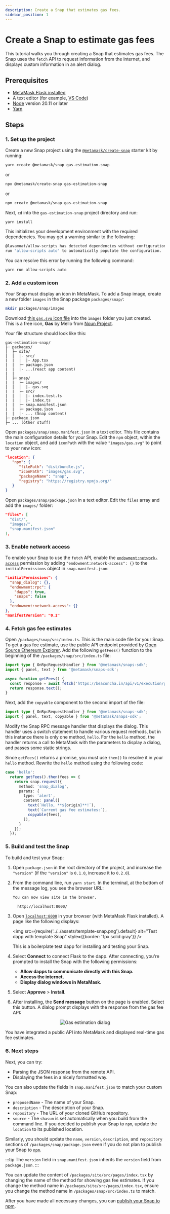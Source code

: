 ```yaml
---
description: Create a Snap that estimates gas fees.
sidebar_position: 1
---
```


# Create a Snap to estimate gas fees

This tutorial walks you through creating a Snap that estimates gas fees.
The Snap uses the `fetch` API to request information from the internet, and displays custom
information in an alert dialog.

## Prerequisites

- [MetaMask Flask installed](../../get-started/install-flask.md)
- A text editor (for example, [VS Code](https://code.visualstudio.com/))
- [Node](https://docs.npmjs.com/downloading-and-installing-node-js-and-npm) version 20.11 or later
- [Yarn](https://yarnpkg.com/)

## Steps

### 1. Set up the project

Create a new Snap project using the 
[`@metamask/create-snap`](https://github.com/MetaMask/snaps/tree/main/packages/create-snap)
starter kit by running:

```bash
yarn create @metamask/snap gas-estimation-snap
```

or

```bash
npx @metamask/create-snap gas-estimation-snap
```

or

```bash
npm create @metamask/snap gas-estimation-snap
```

Next, `cd` into the `gas-estimation-snap` project directory and run:

```bash
yarn install
```

This initializes your development environment with the required dependencies. 
You may get a warning similar to the following: 

```bash
@lavamoat/allow-scripts has detected dependencies without configuration. explicit configuration required.
run "allow-scripts auto" to automatically populate the configuration.
```

You can resolve this error by running the following command: 

```bash 
yarn run allow-scripts auto
```

### 2. Add a custom icon

Your Snap must display an icon in MetaMask. 
To add a Snap image, create a new folder `images` in the Snap package `packages/snap/`: 

```bash 
mkdir packages/snap/images
```

Download 
[this `gas.svg` icon file](https://raw.githubusercontent.com/Montoya/gas-fee-snap/main/packages/snap/images/gas.svg) 
into the `ìmages` folder you just created.  
This is a free icon, **Gas** by Mello from
[Noun Project](https://thenounproject.com/browse/icons/term/gas/).

Your file structure should look like this: 

```text
gas-estimation-snap/
├─ packages/
│  ├─ site/
|  |  |- src/
|  |  |  |- App.tsx
|  |  ├─ package.json
|  |  |- ...(react app content)
|  |
│  ├─ snap/
|  |  ├─ images/
|  |  |  |- gas.svg
|  |  ├─ src/
|  |  |  |- index.test.ts
|  |  |  |- index.ts
|  |  ├─ snap.manifest.json
|  |  ├─ package.json
|  |  |- ... (Snap content)
├─ package.json
├─ ... (other stuff)
```

Open `packages/snap/snap.manifest.json` in a text editor. 
This file contains the main configuration details for your Snap. 
Edit the `npm` object, within the `location` object,
and add `iconPath` with the value `"images/gas.svg"` to point to your new icon: 

```json title="snap.manifest.json"
"location": {
   "npm": {
      "filePath": "dist/bundle.js",
      "iconPath": "images/gas.svg",
      "packageName": "snap",
      "registry": "https://registry.npmjs.org/"
   }
}
```

Open `packages/snap/package.json` in a text editor.
Edit the `files` array and add the `images/` folder: 

```json title="package.json"
"files": [
  "dist/",
  "images/",
  "snap.manifest.json"
],
```

### 3. Enable network access

To enable your Snap to use the `fetch` API, enable the
[`endowment:network-access`](../../reference/permissions.md#endowmentnetwork-access) 
permission by adding `"endowment:network-access": {}` to the `initialPermissions` object in `snap.manifest.json`:

```json title="snap.manifest.json"
"initialPermissions": {
  "snap_dialog": {},
  "endowment:rpc": {
    "dapps": true,
    "snaps": false
  }, 
  "endowment:network-access": {}
},
"manifestVersion": "0.1"
```

### 4. Fetch gas fee estimates

Open `/packages/snap/src/index.ts`.
This is the main code file for your Snap.
To get a gas fee estimate, use the public API endpoint provided by
[Open Source Ethereum Explorer](https://beaconcha.in/).
Add the following `getFees()` function to the beginning of the `/packages/snap/src/index.ts` file:

```typescript title="index.ts"
import type { OnRpcRequestHandler } from '@metamask/snaps-sdk';
import { panel, text } from '@metamask/snaps-sdk';

async function getFees() {
  const response = await fetch('https://beaconcha.in/api/v1/execution/gasnow'); 
  return response.text();
}
```

Next, add the `copyable` component to the second import of the file: 

```typescript title="index.ts"
import type { OnRpcRequestHandler } from '@metamask/snaps-sdk';
import { panel, text, copyable } from '@metamask/snaps-sdk';
```

Modify the Snap RPC message handler that displays the dialog.
This handler uses a switch statement to handle various request methods, but in this instance there is
only one method, `hello`.
For the `hello` method, the handler returns a call to MetaMask with the parameters to display a
dialog, and passes some static strings.

Since `getFees()` returns a promise, you must use `then()` to resolve it in your `hello` method.
Rewrite the `hello` method using the following code:

```typescript title="index.ts"
case 'hello':
  return getFees().then(fees => {
    return snap.request({
      method: 'snap_dialog',
      params: {
        type: 'alert',
        content: panel([
          text(`Hello, **${origin}**!`),
          text(`Current gas fee estimates:`),
          copyable(fees),
        ]),
      }
    });
  });
```

### 5. Build and test the Snap

To build and test your Snap:

1. Open `package.json` in the root directory of the project, and increase the `"version"` (if the `"version"` is
    `0.1.0`, increase it to `0.2.0`).

2. From the command line, run `yarn start`.
    In the terminal, at the bottom of the message log, you see the browser URL:

    ```bash
    You can now view site in the browser.
    
      http://localhost:8000/
    ```

3. Open [`localhost:8000`](http://localhost:8000/) in your browser (with MetaMask Flask installed).
    A page like the following displays:

    <img src={require('../../assets/template-snap.png').default} alt="Test dapp with template Snap" style={{border: '1px solid gray'}} />

    This is a boilerplate test dapp for installing and testing your Snap.

4. Select **Connect** to connect Flask to the dapp.
    After connecting, you're prompted to install the Snap with the following permissions:

    - **Allow dapps to communicate directly with this Snap.**
    - **Access the internet.**
    - **Display dialog windows in MetaMask.**

5. Select **Approve** > **Install**.

6. After installing, the **Send message** button on the page is enabled. Select this button. A dialog prompt displays with the response from the gas fee API:

<p align="center">
<img src={require('../../assets/gas-estimation.png').default} alt="Gas estimation dialog" style={{border: '1px solid gray'}} />
</p>

You have integrated a public API into MetaMask and displayed real-time gas fee estimates.

### 6. Next steps

Next, you can try:

- Parsing the JSON response from the remote API.
- Displaying the fees in a nicely formatted way.

You can also update the fields in `snap.manifest.json` to match your custom Snap:

- `proposedName` - The name of your Snap.
- `description` - The description of your Snap.
- `repository` - The URL of your cloned GitHub repository.
- `source` - The `shasum` is set automatically when you build from the command line.
  If you decided to publish your Snap to `npm`, update the `location` to its published location.

Similarly, you should update the `name`, `version`, `description`, and `repository` sections of
`/packages/snap/package.json` even if you do not plan to publish your Snap to [`npm`](https://www.npmjs.com/).

:::tip
The `version` field in `snap.manifest.json` inherits the `version` field from `package.json`.
:::

You can update the content of `/packages/site/src/pages/index.tsx` by changing the
name of the method for showing gas fee estimates.
If you change the method name in `/packages/site/src/pages/index.tsx`, ensure you change the method name in `/packages/snap/src/index.ts` to match.

After you have made all necessary changes, you can
[publish your Snap to npm](../../how-to/publish-a-snap.md#publish-your-snap).
